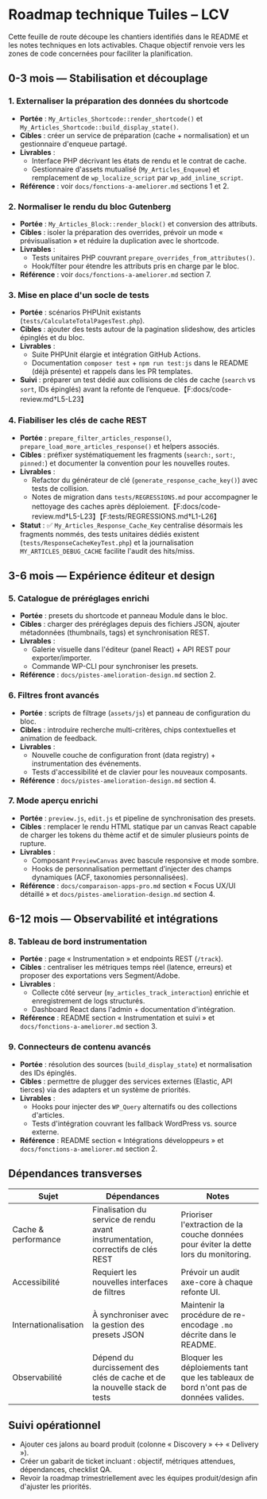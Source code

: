 # Roadmap technique Tuiles – LCV

Cette feuille de route découpe les chantiers identifiés dans le README et les notes techniques en lots activables. Chaque objectif renvoie vers les zones de code concernées pour faciliter la planification.

## 0-3 mois — Stabilisation et découplage

### 1. Externaliser la préparation des données du shortcode
- **Portée** : `My_Articles_Shortcode::render_shortcode()` et `My_Articles_Shortcode::build_display_state()`.
- **Cibles** : créer un service de préparation (cache + normalisation) et un gestionnaire d'enqueue partagé.
- **Livrables** :
  - Interface PHP décrivant les états de rendu et le contrat de cache.
  - Gestionnaire d'assets mutualisé (`My_Articles_Enqueue`) et remplacement de `wp_localize_script` par `wp_add_inline_script`.
- **Référence** : voir `docs/fonctions-a-ameliorer.md` sections 1 et 2.

### 2. Normaliser le rendu du bloc Gutenberg
- **Portée** : `My_Articles_Block::render_block()` et conversion des attributs.
- **Cibles** : isoler la préparation des overrides, prévoir un mode « prévisualisation » et réduire la duplication avec le shortcode.
- **Livrables** :
  - Tests unitaires PHP couvrant `prepare_overrides_from_attributes()`.
  - Hook/filter pour étendre les attributs pris en charge par le bloc.
- **Référence** : voir `docs/fonctions-a-ameliorer.md` section 7.

### 3. Mise en place d'un socle de tests
- **Portée** : scénarios PHPUnit existants (`tests/CalculateTotalPagesTest.php`).
- **Cibles** : ajouter des tests autour de la pagination slideshow, des articles épinglés et du bloc.
- **Livrables** :
  - Suite PHPUnit élargie et intégration GitHub Actions.
  - Documentation `composer test` + `npm run test:js` dans le README (déjà présente) et rappels dans les PR templates.
- **Suivi** : préparer un test dédié aux collisions de clés de cache (`search` vs `sort`, IDs épinglés) avant la refonte de l’enqueue.【F:docs/code-review.md†L5-L23】

### 4. Fiabiliser les clés de cache REST
- **Portée** : `prepare_filter_articles_response()`, `prepare_load_more_articles_response()` et helpers associés.
- **Cibles** : préfixer systématiquement les fragments (`search:`, `sort:`, `pinned:`) et documenter la convention pour les nouvelles routes.
- **Livrables** :
  - Refactor du générateur de clé (`generate_response_cache_key()`) avec tests de collision.
  - Notes de migration dans `tests/REGRESSIONS.md` pour accompagner le nettoyage des caches après déploiement.【F:docs/code-review.md†L5-L23】【F:tests/REGRESSIONS.md†L1-L26】
- **Statut** : ✅ `My_Articles_Response_Cache_Key` centralise désormais les fragments nommés, des tests unitaires dédiés existent (`tests/ResponseCacheKeyTest.php`) et la journalisation `MY_ARTICLES_DEBUG_CACHE` facilite l'audit des hits/miss.

## 3-6 mois — Expérience éditeur et design

### 5. Catalogue de préréglages enrichi
- **Portée** : presets du shortcode et panneau Module dans le bloc.
- **Cibles** : charger des préréglages depuis des fichiers JSON, ajouter métadonnées (thumbnails, tags) et synchronisation REST.
- **Livrables** :
  - Galerie visuelle dans l'éditeur (panel React) + API REST pour exporter/importer.
  - Commande WP-CLI pour synchroniser les presets.
- **Référence** : `docs/pistes-amelioration-design.md` section 2.

### 6. Filtres front avancés
- **Portée** : scripts de filtrage (`assets/js`) et panneau de configuration du bloc.
- **Cibles** : introduire recherche multi-critères, chips contextuelles et animation de feedback.
- **Livrables** :
  - Nouvelle couche de configuration front (data registry) + instrumentation des événements.
  - Tests d'accessibilité et de clavier pour les nouveaux composants.
- **Référence** : `docs/pistes-amelioration-design.md` section 4.

### 7. Mode aperçu enrichi
- **Portée** : `preview.js`, `edit.js` et pipeline de synchronisation des presets.
- **Cibles** : remplacer le rendu HTML statique par un canvas React capable de charger les tokens du thème actif et de simuler plusieurs points de rupture.
- **Livrables** :
  - Composant `PreviewCanvas` avec bascule responsive et mode sombre.
  - Hooks de personnalisation permettant d’injecter des champs dynamiques (ACF, taxonomies personnalisées).
- **Référence** : `docs/comparaison-apps-pro.md` section « Focus UX/UI détaillé » et `docs/pistes-amelioration-design.md` section 4.

## 6-12 mois — Observabilité et intégrations

### 8. Tableau de bord instrumentation
- **Portée** : page « Instrumentation » et endpoints REST (`/track`).
- **Cibles** : centraliser les métriques temps réel (latence, erreurs) et proposer des exportations vers Segment/Adobe.
- **Livrables** :
  - Collecte côté serveur (`my_articles_track_interaction`) enrichie et enregistrement de logs structurés.
  - Dashboard React dans l'admin + documentation d'intégration.
- **Référence** : README section « Instrumentation et suivi » et `docs/fonctions-a-ameliorer.md` section 3.

### 9. Connecteurs de contenu avancés
- **Portée** : résolution des sources (`build_display_state`) et normalisation des IDs épinglés.
- **Cibles** : permettre de plugger des services externes (Elastic, API tierces) via des adapters et un système de priorités.
- **Livrables** :
  - Hooks pour injecter des `WP_Query` alternatifs ou des collections d'articles.
  - Tests d'intégration couvrant les fallback WordPress vs. source externe.
- **Référence** : README section « Intégrations développeurs » et `docs/fonctions-a-ameliorer.md` section 2.

## Dépendances transverses

| Sujet | Dépendances | Notes |
| --- | --- | --- |
| Cache & performance | Finalisation du service de rendu avant instrumentation, correctifs de clés REST | Prioriser l'extraction de la couche données pour éviter la dette lors du monitoring. |
| Accessibilité | Requiert les nouvelles interfaces de filtres | Prévoir un audit axe-core à chaque refonte UI. |
| Internationalisation | À synchroniser avec la gestion des presets JSON | Maintenir la procédure de re-encodage `.mo` décrite dans le README. |
| Observabilité | Dépend du durcissement des clés de cache et de la nouvelle stack de tests | Bloquer les déploiements tant que les tableaux de bord n'ont pas de données valides. |

## Suivi opérationnel

- Ajouter ces jalons au board produit (colonne « Discovery » ↔ « Delivery »).
- Créer un gabarit de ticket incluant : objectif, métriques attendues, dépendances, checklist QA.
- Revoir la roadmap trimestriellement avec les équipes produit/design afin d'ajuster les priorités.
